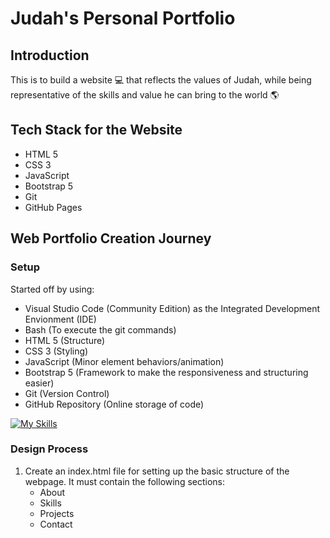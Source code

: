 # Judah's Personal Portfolio

## Introduction
This is to build a website 💻 that reflects the values of Judah, while being representative of the skills and value he can bring to the world 🌎

## Tech Stack for the Website
- HTML 5
- CSS 3
- JavaScript
- Bootstrap 5
- Git
- GitHub Pages

## Web Portfolio Creation Journey
### Setup
Started off by using:
- Visual Studio Code (Community Edition) as the Integrated Development Envionment (IDE)
- Bash (To execute the git commands)
- HTML 5 (Structure)
- CSS 3 (Styling)
- JavaScript (Minor element behaviors/animation)
- Bootstrap 5 (Framework to make the responsiveness and structuring easier)
- Git (Version Control)
- GitHub Repository (Online storage of code)

[![My Skills](https://skillicons.dev/icons?i=vscode,bash,html,css,js,bootstrap,git,github)](https://skillicons.dev)

### Design Process
1. Create an index.html file for setting up the basic structure of the webpage. It must contain the following sections:
    - About 
    - Skills
    - Projects
    - Contact